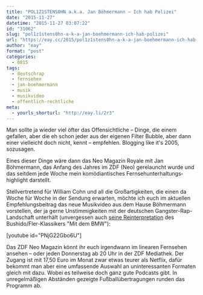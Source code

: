 ```yaml
---
title: "POL1Z1STENS0HN a.k.a. Jan Böhmermann – Ich hab Polizei"
date: "2015-11-27"
datetime: "2015-11-27 03:07:22"
id: "31062"
slug: "pol1z1stens0hn-a-k-a-jan-boehmermann-ich-hab-polizei"
url: "https://eay.cc/2015/pol1z1stens0hn-a-k-a-jan-boehmermann-ich-hab-polizei/"
author: "eay"
format: "post"
categories:
  - 0815
tags:
  - deutschrap
  - fernsehen
  - jan-boehmermann
  - musik
  - musikvideo
  - offentlich-rechtliche
meta:
  - yourls_shorturl: "http://eay.li/2r3"
---
```


Man sollte ja wieder viel öfter das Offensichtliche – Dinge, die einem gefallen, aber die eh schon jeder aus der eigenen Filter Bubble, aber dann einer vielleicht doch nicht, kennt – empfehlen. Blogging like it's 2005, sozusagen.

Eines dieser Dinge wäre dann das Neo Magazin Royale mit Jan Böhmermann, das Anfang des Jahres im ZDF (Neo) gerelauncht wurde und das seitdem jede Woche mein komödiantisches Fernseh­unterhaltungs­highlight darstellt.

Stellvertretend für William Cohn und all die Großartigkeiten, die einen da Woche für Woche in der Sendung erwarten, möchte ich euch im aktuellen Empfehlungsbeitrag das neue Musikvideo aus dem Hause Böhmermann vorstellen, der ja gerne Unstimmigkeiten mit der deutschen Gangster-Rap-Landschaft unterhält (unvergessen auch [seine Reinterpretation](https://youtu.be/IM-R0u6GN0E) des Bushido/Fler-Klassikers "Mit dem BMW"):

\[youtube id="PNjG22Gbo6U"\]

Das ZDF Neo Magazin könnt ihr euch irgendwann im linearen Fernsehen ansehen – oder jeden Donnerstag ab 20 Uhr in der ZDF Mediathek. Der Zugang ist mit 17,50 Euro im Monat zwar etwas teurer als Netflix, dafür bekommt man aber eine umfassende Auswahl an uninteressanten Formaten gleich mit dazu. Wobei es teilweise doch ganz gute Podcasts gibt. In unregelmäßigen Abständen gezeigte Fußballübertragungen runden das Programm ab.

